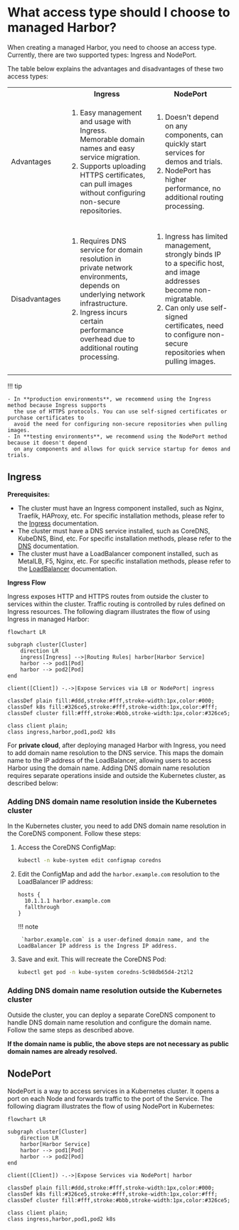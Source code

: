 # What access type should I choose to managed Harbor?

When creating a managed Harbor, you need to choose an access type.
Currently, there are two supported types: Ingress and NodePort.

The table below explains the advantages and disadvantages of these two access types:

<table>
  <tr>
    <th></th>
    <th>Ingress</th>
    <th>NodePort</th>
  </tr>
  <tr>
    <td>Advantages</td>
    <td>
      <ol>
        <li>Easy management and usage with Ingress. Memorable domain names and easy service migration.</li>
        <li>Supports uploading HTTPS certificates, can pull images without configuring non-secure repositories.</li>
      </ol>
    </td>
    <td>
      <ol>
        <li>Doesn't depend on any components, can quickly start services for demos and trials.</li>
        <li>NodePort has higher performance, no additional routing processing.</li>
      </ol>
    </td>
  </tr>
  <tr>
    <td>Disadvantages</td>
    <td>
      <ol>
        <li>Requires DNS service for domain resolution in private network environments, depends on underlying network infrastructure.</li>
        <li>Ingress incurs certain performance overhead due to additional routing processing.</li>
      </ol>
    </td>
    <td>
      <ol>
        <li>Ingress has limited management, strongly binds IP to a specific host, and image addresses become non-migratable.</li>
        <li>Can only use self-signed certificates, need to configure non-secure repositories when pulling images.</li>
      </ol>
    </td>
  </tr>
</table>

!!! tip

    - In **production environments**, we recommend using the Ingress method because Ingress supports
      the use of HTTPS protocols. You can use self-signed certificates or purchase certificates to
      avoid the need for configuring non-secure repositories when pulling images.
    - In **testing environments**, we recommend using the NodePort method because it doesn't depend
      on any components and allows for quick service startup for demos and trials.

## Ingress

**Prerequisites:**

- The cluster must have an Ingress component installed, such as Nginx, Traefik, HAProxy, etc.
  For specific installation methods, please refer to the
  [Ingress](../../network/modules/ingress-nginx/what.md) documentation.
- The cluster must have a DNS service installed, such as CoreDNS, KubeDNS, Bind, etc.
  For specific installation methods, please refer to the
  [DNS](https://kubernetes.io/zh-cn/docs/concepts/services-networking/dns-pod-service/) documentation.
- The cluster must have a LoadBalancer component installed, such as MetalLB, F5, Nginx, etc.
  For specific installation methods, please refer to the
  [LoadBalancer](../../network/modules/metallb/what.md) documentation.

**Ingress Flow**

Ingress exposes HTTP and HTTPS routes from outside the cluster to services within the cluster.
Traffic routing is controlled by rules defined on Ingress resources.
The following diagram illustrates the flow of using Ingress in managed Harbor:

```mermaid
flowchart LR

subgraph cluster[Cluster]
    direction LR
    ingress[Ingress] -->|Routing Rules| harbor[Harbor Service]
    harbor --> pod1[Pod]
    harbor --> pod2[Pod]
end

client([Client]) -.->|Expose Services via LB or NodePort| ingress

classDef plain fill:#ddd,stroke:#fff,stroke-width:1px,color:#000;
classDef k8s fill:#326ce5,stroke:#fff,stroke-width:1px,color:#fff;
classDef cluster fill:#fff,stroke:#bbb,stroke-width:1px,color:#326ce5;

class client plain;
class ingress,harbor,pod1,pod2 k8s
```

For **private cloud**, after deploying managed Harbor with Ingress, you need to add domain name
resolution to the DNS service. This maps the domain name to the IP address of the LoadBalancer,
allowing users to access Harbor using the domain name. Adding DNS domain name resolution requires
separate operations inside and outside the Kubernetes cluster, as described below:

### Adding DNS domain name resolution inside the Kubernetes cluster

In the Kubernetes cluster, you need to add DNS domain name resolution in the CoreDNS component.
Follow these steps:

1. Access the CoreDNS ConfigMap:

    ```bash
    kubectl -n kube-system edit configmap coredns
    ```

2. Edit the ConfigMap and add the `harbor.example.com` resolution to the LoadBalancer IP address:

    ```text
    hosts {
      10.1.1.1 harbor.example.com
      fallthrough
    }
    ```

    !!! note
   
        `harbor.example.com` is a user-defined domain name, and the LoadBalancer IP address is the Ingress IP address.

3. Save and exit. This will recreate the CoreDNS Pod:

    ```bash
    kubectl get pod -n kube-system coredns-5c98db65d4-2t2l2
    ```

### Adding DNS domain name resolution outside the Kubernetes cluster

Outside the cluster, you can deploy a separate CoreDNS component to handle DNS domain name resolution
and configure the domain name. Follow the same steps as described above.

**If the domain name is public, the above steps are not necessary as public domain names are already resolved.**

## NodePort

NodePort is a way to access services in a Kubernetes cluster.
It opens a port on each Node and forwards traffic to the port of the Service.
The following diagram illustrates the flow of using NodePort in Kubernetes:

```mermaid
flowchart LR

subgraph cluster[Cluster]
    direction LR
    harbor[Harbor Service]
    harbor --> pod1[Pod]
    harbor --> pod2[Pod]
end

client([Client]) -.->|Expose Services via NodePort| harbor

classDef plain fill:#ddd,stroke:#fff,stroke-width:1px,color:#000;
classDef k8s fill:#326ce5,stroke:#fff,stroke-width:1px,color:#fff;
classDef cluster fill:#fff,stroke:#bbb,stroke-width:1px,color:#326ce5;

class client plain;
class ingress,harbor,pod1,pod2 k8s
```
